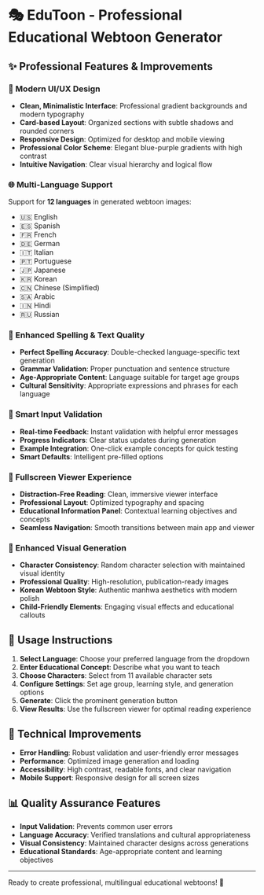 # 🎭 EduToon - Professional Educational Webtoon Generator

## ✨ Professional Features & Improvements

### 🎨 Modern UI/UX Design
- **Clean, Minimalistic Interface**: Professional gradient backgrounds and modern typography
- **Card-based Layout**: Organized sections with subtle shadows and rounded corners
- **Responsive Design**: Optimized for desktop and mobile viewing
- **Professional Color Scheme**: Elegant blue-purple gradients with high contrast
- **Intuitive Navigation**: Clear visual hierarchy and logical flow

### 🌐 Multi-Language Support
Support for **12 languages** in generated webtoon images:
- 🇺🇸 English
- 🇪🇸 Spanish  
- 🇫🇷 French
- 🇩🇪 German
- 🇮🇹 Italian
- 🇵🇹 Portuguese
- 🇯🇵 Japanese
- 🇰🇷 Korean
- 🇨🇳 Chinese (Simplified)
- 🇸🇦 Arabic
- 🇮🇳 Hindi
- 🇷🇺 Russian

### 📝 Enhanced Spelling & Text Quality
- **Perfect Spelling Accuracy**: Double-checked language-specific text generation
- **Grammar Validation**: Proper punctuation and sentence structure
- **Age-Appropriate Content**: Language suitable for target age groups
- **Cultural Sensitivity**: Appropriate expressions and phrases for each language

### 🎯 Smart Input Validation
- **Real-time Feedback**: Instant validation with helpful error messages
- **Progress Indicators**: Clear status updates during generation
- **Example Integration**: One-click example concepts for quick testing
- **Smart Defaults**: Intelligent pre-filled options

### 📱 Fullscreen Viewer Experience
- **Distraction-Free Reading**: Clean, immersive viewer interface
- **Professional Layout**: Optimized typography and spacing
- **Educational Information Panel**: Contextual learning objectives and concepts
- **Seamless Navigation**: Smooth transitions between main app and viewer

### 🎨 Enhanced Visual Generation
- **Character Consistency**: Random character selection with maintained visual identity
- **Professional Quality**: High-resolution, publication-ready images
- **Korean Webtoon Style**: Authentic manhwa aesthetics with modern polish
- **Child-Friendly Elements**: Engaging visual effects and educational callouts

## 🚀 Usage Instructions

1. **Select Language**: Choose your preferred language from the dropdown
2. **Enter Educational Concept**: Describe what you want to teach
3. **Choose Characters**: Select from 11 available character sets
4. **Configure Settings**: Set age group, learning style, and generation options
5. **Generate**: Click the prominent generation button
6. **View Results**: Use the fullscreen viewer for optimal reading experience

## 🔧 Technical Improvements

- **Error Handling**: Robust validation and user-friendly error messages
- **Performance**: Optimized image generation and loading
- **Accessibility**: High contrast, readable fonts, and clear navigation
- **Mobile Support**: Responsive design for all screen sizes

## 📊 Quality Assurance Features

- **Input Validation**: Prevents common user errors
- **Language Accuracy**: Verified translations and cultural appropriateness
- **Visual Consistency**: Maintained character designs across generations
- **Educational Standards**: Age-appropriate content and learning objectives

---

Ready to create professional, multilingual educational webtoons! 🎉
